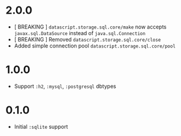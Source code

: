 # 2.0.0

- [ BREAKING ] `datascript.storage.sql.core/make` now accepts `javax.sql.DataSource` instead of `java.sql.Connection`
- [ BREAKING ] Removed `datascript.storage.sql.core/close`
- Added simple connection pool `datascript.storage.sql.core/pool`

# 1.0.0

- Support `:h2`, `:mysql`, `:postgresql` dbtypes

# 0.1.0

- Initial `:sqlite` support
